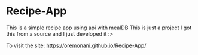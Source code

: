 # Recipe-App
This is a simple recipe app using api with mealDB
This is just a project I got this from a source and I just developed it :>

To visit the site: https://oremonani.github.io/Recipe-App/

